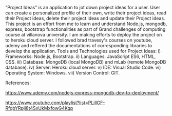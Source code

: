 
“Project Ideas” is an application to jot down project ideas for a user. User can create a personalized profile of their own, write their project ideas, read their Project ideas, delete their project ideas and update their Project ideas.  This project is an effort from me to learn and understand Node.js, mongodb, express, bootstrap functionalities as part of Grand challenges of computing course at villanova university. I am making efforts to deploy the project on to heroku cloud server. I followed brad travesy's courses on youtube, udemy and reffered the documentations of corresponding libraries to develop the application.
Tools and Technologies used for Project Ideas:
i)	Frameworks:             Node.js, Bootstrap.
ii)	Languages:                JavaScript ES6, HTML, CSS.
iii)	Database:                  MongoDB (local MongoDB) and mLab (remote MongoDB database).
iv)	Server:                        Heroku cloud server.
v)	IDE:                              Visual Studio Code.
vi)	Operating System:   Windows.
vii)	Version Control:       GIT.

References:

https://www.udemy.com/nodejs-express-mongodb-dev-to-deployment/

https://www.youtube.com/playlist?list=PLillGF-RfqbYRpji8t4SxUkMxfowG4Kqp
